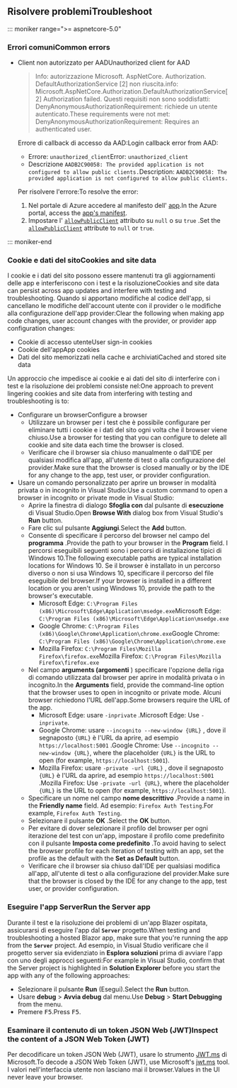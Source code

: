 ## <a name="troubleshoot"></a><span data-ttu-id="cedc1-101">Risolvere problemi</span><span class="sxs-lookup"><span data-stu-id="cedc1-101">Troubleshoot</span></span>

::: moniker range=">= aspnetcore-5.0"

### <a name="common-errors"></a><span data-ttu-id="cedc1-102">Errori comuni</span><span class="sxs-lookup"><span data-stu-id="cedc1-102">Common errors</span></span>

* <span data-ttu-id="cedc1-103">Client non autorizzato per AAD</span><span class="sxs-lookup"><span data-stu-id="cedc1-103">Unauthorized client for AAD</span></span>

  > <span data-ttu-id="cedc1-104">Info: autorizzazione Microsoft. AspNetCore. Authorization. DefaultAuthorizationService [2] non riuscita.</span><span class="sxs-lookup"><span data-stu-id="cedc1-104">info: Microsoft.AspNetCore.Authorization.DefaultAuthorizationService[2] Authorization failed.</span></span> <span data-ttu-id="cedc1-105">Questi requisiti non sono soddisfatti: DenyAnonymousAuthorizationRequirement: richiede un utente autenticato.</span><span class="sxs-lookup"><span data-stu-id="cedc1-105">These requirements were not met: DenyAnonymousAuthorizationRequirement: Requires an authenticated user.</span></span>

  <span data-ttu-id="cedc1-106">Errore di callback di accesso da AAD:</span><span class="sxs-lookup"><span data-stu-id="cedc1-106">Login callback error from AAD:</span></span>

  * <span data-ttu-id="cedc1-107">Errore: `unauthorized_client`</span><span class="sxs-lookup"><span data-stu-id="cedc1-107">Error: `unauthorized_client`</span></span>
  * <span data-ttu-id="cedc1-108">Descrizione `AADB2C90058: The provided application is not configured to allow public clients.`</span><span class="sxs-lookup"><span data-stu-id="cedc1-108">Description: `AADB2C90058: The provided application is not configured to allow public clients.`</span></span>

  <span data-ttu-id="cedc1-109">Per risolvere l'errore:</span><span class="sxs-lookup"><span data-stu-id="cedc1-109">To resolve the error:</span></span>

  1. <span data-ttu-id="cedc1-110">Nel portale di Azure accedere al manifesto dell' [app](/azure/active-directory/develop/reference-app-manifest).</span><span class="sxs-lookup"><span data-stu-id="cedc1-110">In the Azure portal, access the [app's manifest](/azure/active-directory/develop/reference-app-manifest).</span></span>
  1. <span data-ttu-id="cedc1-111">Impostare l' [`allowPublicClient`](/azure/active-directory/develop/reference-app-manifest#allowpublicclient-attribute) attributo su `null` o su `true` .</span><span class="sxs-lookup"><span data-stu-id="cedc1-111">Set the [`allowPublicClient`](/azure/active-directory/develop/reference-app-manifest#allowpublicclient-attribute) attribute to `null` or `true`.</span></span>

::: moniker-end

### <a name="cookies-and-site-data"></a><span data-ttu-id="cedc1-112">Cookie e dati del sito</span><span class="sxs-lookup"><span data-stu-id="cedc1-112">Cookies and site data</span></span>

<span data-ttu-id="cedc1-113">I cookie e i dati del sito possono essere mantenuti tra gli aggiornamenti delle app e interferiscono con i test e la risoluzione</span><span class="sxs-lookup"><span data-stu-id="cedc1-113">Cookies and site data can persist across app updates and interfere with testing and troubleshooting.</span></span> <span data-ttu-id="cedc1-114">Quando si apportano modifiche al codice dell'app, si cancellano le modifiche dell'account utente con il provider o le modifiche alla configurazione dell'app provider:</span><span class="sxs-lookup"><span data-stu-id="cedc1-114">Clear the following when making app code changes, user account changes with the provider, or provider app configuration changes:</span></span>

* <span data-ttu-id="cedc1-115">Cookie di accesso utente</span><span class="sxs-lookup"><span data-stu-id="cedc1-115">User sign-in cookies</span></span>
* <span data-ttu-id="cedc1-116">Cookie dell'app</span><span class="sxs-lookup"><span data-stu-id="cedc1-116">App cookies</span></span>
* <span data-ttu-id="cedc1-117">Dati del sito memorizzati nella cache e archiviati</span><span class="sxs-lookup"><span data-stu-id="cedc1-117">Cached and stored site data</span></span>

<span data-ttu-id="cedc1-118">Un approccio che impedisce ai cookie e ai dati del sito di interferire con i test e la risoluzione dei problemi consiste nel:</span><span class="sxs-lookup"><span data-stu-id="cedc1-118">One approach to prevent lingering cookies and site data from interfering with testing and troubleshooting is to:</span></span>

* <span data-ttu-id="cedc1-119">Configurare un browser</span><span class="sxs-lookup"><span data-stu-id="cedc1-119">Configure a browser</span></span>
  * <span data-ttu-id="cedc1-120">Utilizzare un browser per i test che è possibile configurare per eliminare tutti i cookie e i dati del sito ogni volta che il browser viene chiuso.</span><span class="sxs-lookup"><span data-stu-id="cedc1-120">Use a browser for testing that you can configure to delete all cookie and site data each time the browser is closed.</span></span>
  * <span data-ttu-id="cedc1-121">Verificare che il browser sia chiuso manualmente o dall'IDE per qualsiasi modifica all'app, all'utente di test o alla configurazione del provider.</span><span class="sxs-lookup"><span data-stu-id="cedc1-121">Make sure that the browser is closed manually or by the IDE for any change to the app, test user, or provider configuration.</span></span>
* <span data-ttu-id="cedc1-122">Usare un comando personalizzato per aprire un browser in modalità privata o in incognito in Visual Studio:</span><span class="sxs-lookup"><span data-stu-id="cedc1-122">Use a custom command to open a browser in incognito or private mode in Visual Studio:</span></span>
  * <span data-ttu-id="cedc1-123">Aprire la finestra di dialogo **Sfoglia con** dal pulsante di **esecuzione** di Visual Studio.</span><span class="sxs-lookup"><span data-stu-id="cedc1-123">Open **Browse With** dialog box from Visual Studio's **Run** button.</span></span>
  * <span data-ttu-id="cedc1-124">Fare clic sul pulsante **Aggiungi**.</span><span class="sxs-lookup"><span data-stu-id="cedc1-124">Select the **Add** button.</span></span>
  * <span data-ttu-id="cedc1-125">Consente di specificare il percorso del browser nel campo del **programma** .</span><span class="sxs-lookup"><span data-stu-id="cedc1-125">Provide the path to your browser in the **Program** field.</span></span> <span data-ttu-id="cedc1-126">I percorsi eseguibili seguenti sono i percorsi di installazione tipici di Windows 10.</span><span class="sxs-lookup"><span data-stu-id="cedc1-126">The following executable paths are typical installation locations for Windows 10.</span></span> <span data-ttu-id="cedc1-127">Se il browser è installato in un percorso diverso o non si usa Windows 10, specificare il percorso del file eseguibile del browser.</span><span class="sxs-lookup"><span data-stu-id="cedc1-127">If your browser is installed in a different location or you aren't using Windows 10, provide the path to the browser's executable.</span></span>
    * <span data-ttu-id="cedc1-128">Microsoft Edge: `C:\Program Files (x86)\Microsoft\Edge\Application\msedge.exe`</span><span class="sxs-lookup"><span data-stu-id="cedc1-128">Microsoft Edge: `C:\Program Files (x86)\Microsoft\Edge\Application\msedge.exe`</span></span>
    * <span data-ttu-id="cedc1-129">Google Chrome: `C:\Program Files (x86)\Google\Chrome\Application\chrome.exe`</span><span class="sxs-lookup"><span data-stu-id="cedc1-129">Google Chrome: `C:\Program Files (x86)\Google\Chrome\Application\chrome.exe`</span></span>
    * <span data-ttu-id="cedc1-130">Mozilla Firefox: `C:\Program Files\Mozilla Firefox\firefox.exe`</span><span class="sxs-lookup"><span data-stu-id="cedc1-130">Mozilla Firefox: `C:\Program Files\Mozilla Firefox\firefox.exe`</span></span>
  * <span data-ttu-id="cedc1-131">Nel campo **arguments (argomenti** ) specificare l'opzione della riga di comando utilizzata dal browser per aprire in modalità privata o in incognito.</span><span class="sxs-lookup"><span data-stu-id="cedc1-131">In the **Arguments** field, provide the command-line option that the browser uses to open in incognito or private mode.</span></span> <span data-ttu-id="cedc1-132">Alcuni browser richiedono l'URL dell'app.</span><span class="sxs-lookup"><span data-stu-id="cedc1-132">Some browsers require the URL of the app.</span></span>
    * <span data-ttu-id="cedc1-133">Microsoft Edge: usare `-inprivate` .</span><span class="sxs-lookup"><span data-stu-id="cedc1-133">Microsoft Edge: Use `-inprivate`.</span></span>
    * <span data-ttu-id="cedc1-134">Google Chrome: usare `--incognito --new-window {URL}` , dove il segnaposto `{URL}` è l'URL da aprire, ad esempio `https://localhost:5001` .</span><span class="sxs-lookup"><span data-stu-id="cedc1-134">Google Chrome: Use `--incognito --new-window {URL}`, where the placeholder `{URL}` is the URL to open (for example, `https://localhost:5001`).</span></span>
    * <span data-ttu-id="cedc1-135">Mozilla Firefox: usare `-private -url {URL}` , dove il segnaposto `{URL}` è l'URL da aprire, ad esempio `https://localhost:5001` .</span><span class="sxs-lookup"><span data-stu-id="cedc1-135">Mozilla Firefox: Use `-private -url {URL}`, where the placeholder `{URL}` is the URL to open (for example, `https://localhost:5001`).</span></span>
  * <span data-ttu-id="cedc1-136">Specificare un nome nel campo **nome descrittivo** .</span><span class="sxs-lookup"><span data-stu-id="cedc1-136">Provide a name in the **Friendly name** field.</span></span> <span data-ttu-id="cedc1-137">Ad esempio: `Firefox Auth Testing`.</span><span class="sxs-lookup"><span data-stu-id="cedc1-137">For example, `Firefox Auth Testing`.</span></span>
  * <span data-ttu-id="cedc1-138">Selezionare il pulsante **OK** .</span><span class="sxs-lookup"><span data-stu-id="cedc1-138">Select the **OK** button.</span></span>
  * <span data-ttu-id="cedc1-139">Per evitare di dover selezionare il profilo del browser per ogni iterazione del test con un'app, impostare il profilo come predefinito con il pulsante **Imposta come predefinito** .</span><span class="sxs-lookup"><span data-stu-id="cedc1-139">To avoid having to select the browser profile for each iteration of testing with an app, set the profile as the default with the **Set as Default** button.</span></span>
  * <span data-ttu-id="cedc1-140">Verificare che il browser sia chiuso dall'IDE per qualsiasi modifica all'app, all'utente di test o alla configurazione del provider.</span><span class="sxs-lookup"><span data-stu-id="cedc1-140">Make sure that the browser is closed by the IDE for any change to the app, test user, or provider configuration.</span></span>

### <a name="run-the-server-app"></a><span data-ttu-id="cedc1-141">Eseguire l'app Server</span><span class="sxs-lookup"><span data-stu-id="cedc1-141">Run the Server app</span></span>

<span data-ttu-id="cedc1-142">Durante il test e la risoluzione dei problemi di un'app Blazer ospitata, assicurarsi di eseguire l'app dal **`Server`** progetto.</span><span class="sxs-lookup"><span data-stu-id="cedc1-142">When testing and troubleshooting a hosted Blazor app, make sure that you're running the app from the **`Server`** project.</span></span> <span data-ttu-id="cedc1-143">Ad esempio, in Visual Studio verificare che il progetto server sia evidenziato in **Esplora soluzioni** prima di avviare l'app con uno degli approcci seguenti:</span><span class="sxs-lookup"><span data-stu-id="cedc1-143">For example in Visual Studio, confirm that the Server project is highlighted in **Solution Explorer** before you start the app with any of the following approaches:</span></span>

* <span data-ttu-id="cedc1-144">Selezionare il pulsante **Run** (Esegui).</span><span class="sxs-lookup"><span data-stu-id="cedc1-144">Select the **Run** button.</span></span>
* <span data-ttu-id="cedc1-145">Usare **debug**  >  **Avvia debug** dal menu.</span><span class="sxs-lookup"><span data-stu-id="cedc1-145">Use **Debug** > **Start Debugging** from the menu.</span></span>
* <span data-ttu-id="cedc1-146">Premere <kbd>F5</kbd>.</span><span class="sxs-lookup"><span data-stu-id="cedc1-146">Press <kbd>F5</kbd>.</span></span>

### <a name="inspect-the-content-of-a-json-web-token-jwt"></a><span data-ttu-id="cedc1-147">Esaminare il contenuto di un token JSON Web (JWT)</span><span class="sxs-lookup"><span data-stu-id="cedc1-147">Inspect the content of a JSON Web Token (JWT)</span></span>

<span data-ttu-id="cedc1-148">Per decodificare un token JSON Web (JWT), usare lo strumento [JWT.ms](https://jwt.ms/) di Microsoft.</span><span class="sxs-lookup"><span data-stu-id="cedc1-148">To decode a JSON Web Token (JWT), use Microsoft's [jwt.ms](https://jwt.ms/) tool.</span></span> <span data-ttu-id="cedc1-149">I valori nell'interfaccia utente non lasciano mai il browser.</span><span class="sxs-lookup"><span data-stu-id="cedc1-149">Values in the UI never leave your browser.</span></span>
